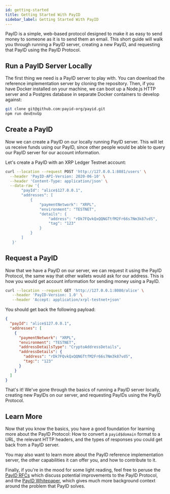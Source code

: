 ```yaml
---
id: getting-started
title: Getting Started With PayID
sidebar_label: Getting Started With PayID
---
```


PayID is a simple, web-based protocol designed to make it as easy to send money to someone as it is to send them an email. This short guide will walk you through running a PayID server, creating a new PayID, and requesting that PayID using the PayID Protocol.

## Run a PayID Server Locally

The first thing we need is a PayID server to play with. You can download the reference implementation server by cloning the repository. Then, if you have Docker installed on your machine, we can boot up a Node.js HTTP server and a Postgres database in separate Docker containers to develop against:

```bash
git clone git@github.com:payid-org/payid.git
npm run devEnvUp
```

## Create a PayID

Now we can create a PayID on our locally running PayID server. This will let us receive funds using our PayID, since other people would be able to query our PayID server for our account information.

Let's create a PayID with an XRP Ledger Testnet account:

```bash
curl --location --request POST 'http://127.0.0.1:8081/users' \
  --header 'PayID-API-Version: 2020-06-10' \
  --header 'Content-Type: application/json' \
  --data-raw '{
       "payId": "alice$127.0.0.1",
       "addresses": [
           {
               "paymentNetwork": "XRPL",
               "environment": "TESTNET",
               "details": {
                   "address": "rDk7FQvkQxQQNGTtfM2Fr66s7Nm3k87vdS",
                   "tag": "123"
               }
           }
       ]
   }'
```

## Request a PayID

Now that we have a PayID on our server, we can request it using the PayID Protocol, the same way that other wallets would ask for our address. This is how you would get account information for sending money using a PayID.

```bash
curl --location --request GET 'http://127.0.0.1:8080/alice' \
   --header 'PayID-Version: 1.0' \
   --header 'Accept: application/xrpl-testnet+json'
```

You should get back the following payload:

```json
{
  "payId": "alice$127.0.0.1",
  "addresses": [
    {
      "paymentNetwork": "XRPL",
      "environment": "TESTNET",
      "addressDetailsType": "CryptoAddressDetails",
      "addressDetails": {
        "address": "rDk7FQvkQxQQNGTtfM2Fr66s7Nm3k87vdS",
        "tag:": "123"
      }
    }
  ]
}
```

That's it! We've gone through the basics of running a PayID server locally, creating new PayIDs on our server, and requesting PayIDs using the PayID Protocol.

## Learn More

<!-- TODO:(hbergren) Make this section better once the docs skeleton has been refactored. -->
<!-- Would be great to add links to other sections here. -->

Now that you know the basics, you have a good foundation for learning more about the PayID Protocol: How to convert a `payid$domain` format to a URL, the relevant HTTP headers, and the types of responses you could get back from a PayID server.

You may also want to learn more about the PayID reference implementation server, the other capabilities it can offer you, and how to contribute to it.

Finally, if you're in the mood for some light reading, feel free to peruse the [PayID RFCs](https://github.com/payid-org/rfcs) which discuss potential improvements to the PayID Protocol, and the [PayID Whitepaper](https://github.com/payid-org/payid/blob/master/docs/payid_whitepaper.pdf), which gives much more background context around the problem that PayID solves.
